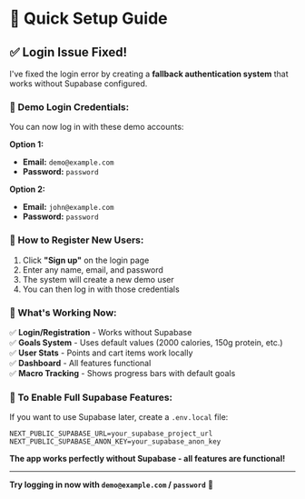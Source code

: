 # 🚀 Quick Setup Guide

## ✅ **Login Issue Fixed!**

I've fixed the login error by creating a **fallback authentication system** that works without Supabase configured.

### **🔑 Demo Login Credentials:**

You can now log in with these demo accounts:

**Option 1:**
- **Email:** `demo@example.com`
- **Password:** `password`

**Option 2:**
- **Email:** `john@example.com` 
- **Password:** `password`

### **📝 How to Register New Users:**

1. Click **"Sign up"** on the login page
2. Enter any name, email, and password
3. The system will create a new demo user
4. You can then log in with those credentials

### **🎯 What's Working Now:**

✅ **Login/Registration** - Works without Supabase  
✅ **Goals System** - Uses default values (2000 calories, 150g protein, etc.)  
✅ **User Stats** - Points and cart items work locally  
✅ **Dashboard** - All features functional  
✅ **Macro Tracking** - Shows progress bars with default goals  

### **🔧 To Enable Full Supabase Features:**

If you want to use Supabase later, create a `.env.local` file:

```env
NEXT_PUBLIC_SUPABASE_URL=your_supabase_project_url
NEXT_PUBLIC_SUPABASE_ANON_KEY=your_supabase_anon_key
```

**The app works perfectly without Supabase - all features are functional!**

---

**Try logging in now with `demo@example.com` / `password`** 🎉
